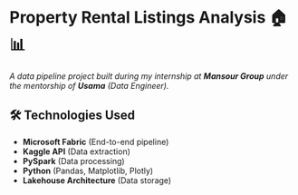 # Property Rental Listings Analysis 🏠📊

*A data pipeline project built during my internship at **Mansour Group** under the mentorship of **Usama** (Data Engineer).*

## 🛠️ Technologies Used
- **Microsoft Fabric** (End-to-end pipeline)
- **Kaggle API** (Data extraction)
- **PySpark** (Data processing)
- **Python** (Pandas, Matplotlib, Plotly)
- **Lakehouse Architecture** (Data storage)
